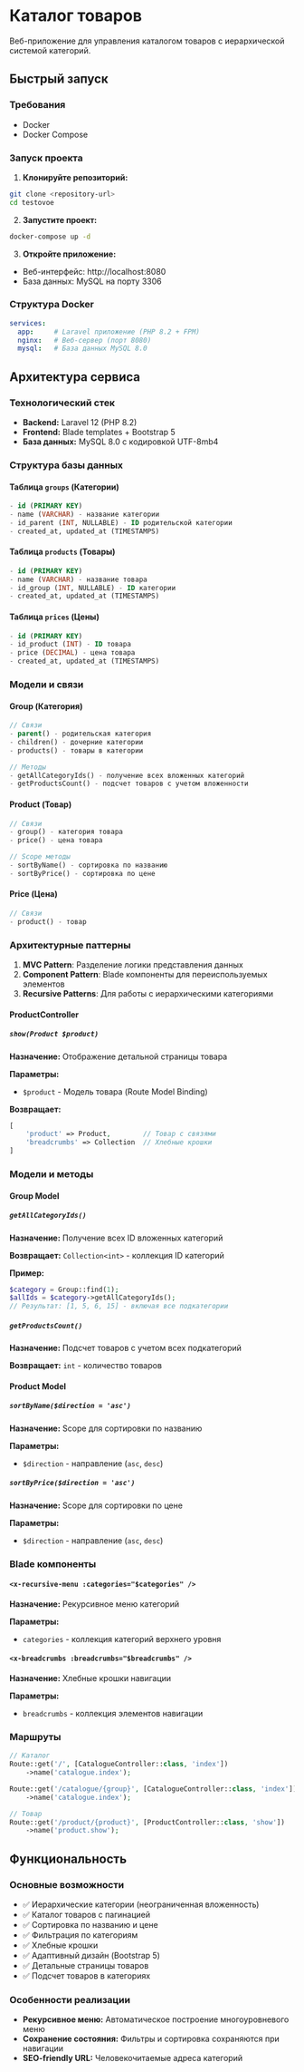 # Каталог товаров

Веб-приложение для управления каталогом товаров с иерархической системой категорий.

## Быстрый запуск

### Требования
- Docker
- Docker Compose

### Запуск проекта

1. **Клонируйте репозиторий:**
```bash
git clone <repository-url>
cd testovoe
```

2. **Запустите проект:**
```bash
docker-compose up -d
```

3. **Откройте приложение:**
- Веб-интерфейс: http://localhost:8080
- База данных: MySQL на порту 3306

### Структура Docker

```yaml
services:
  app:     # Laravel приложение (PHP 8.2 + FPM)
  nginx:   # Веб-сервер (порт 8080)
  mysql:   # База данных MySQL 8.0
```

## Архитектура сервиса

### Технологический стек
- **Backend:** Laravel 12 (PHP 8.2)
- **Frontend:** Blade templates + Bootstrap 5
- **База данных:** MySQL 8.0 с кодировкой UTF-8mb4

### Структура базы данных

#### Таблица `groups` (Категории)
```sql
- id (PRIMARY KEY)
- name (VARCHAR) - название категории
- id_parent (INT, NULLABLE) - ID родительской категории
- created_at, updated_at (TIMESTAMPS)
```

#### Таблица `products` (Товары)
```sql
- id (PRIMARY KEY)
- name (VARCHAR) - название товара
- id_group (INT, NULLABLE) - ID категории
- created_at, updated_at (TIMESTAMPS)
```

#### Таблица `prices` (Цены)
```sql
- id (PRIMARY KEY)
- id_product (INT) - ID товара
- price (DECIMAL) - цена товара
- created_at, updated_at (TIMESTAMPS)
```

### Модели и связи

#### Group (Категория)
```php
// Связи
- parent() - родительская категория
- children() - дочерние категории
- products() - товары в категории

// Методы
- getAllCategoryIds() - получение всех вложенных категорий
- getProductsCount() - подсчет товаров с учетом вложенности
```

#### Product (Товар)
```php
// Связи
- group() - категория товара
- price() - цена товара

// Scope методы
- sortByName() - сортировка по названию
- sortByPrice() - сортировка по цене
```

#### Price (Цена)
```php
// Связи
- product() - товар
```

### Архитектурные паттерны

1. **MVC Pattern**: Разделение логики представления данных
2. **Component Pattern**: Blade компоненты для переиспользуемых элементов
3. **Recursive Patterns**: Для работы с иерархическими категориями

#### ProductController

##### `show(Product $product)`
**Назначение:** Отображение детальной страницы товара

**Параметры:**
- `$product` - Модель товара (Route Model Binding)

**Возвращает:**
```php
[
    'product' => Product,        // Товар с связями
    'breadcrumbs' => Collection  // Хлебные крошки
]
```

### Модели и методы

#### Group Model

##### `getAllCategoryIds()`
**Назначение:** Получение всех ID вложенных категорий

**Возвращает:** `Collection<int>` - коллекция ID категорий

**Пример:**
```php
$category = Group::find(1);
$allIds = $category->getAllCategoryIds();
// Результат: [1, 5, 6, 15] - включая все подкатегории
```

##### `getProductsCount()`
**Назначение:** Подсчет товаров с учетом всех подкатегорий

**Возвращает:** `int` - количество товаров

#### Product Model

##### `sortByName($direction = 'asc')`
**Назначение:** Scope для сортировки по названию

**Параметры:**
- `$direction` - направление (`asc`, `desc`)

##### `sortByPrice($direction = 'asc')`
**Назначение:** Scope для сортировки по цене

**Параметры:**
- `$direction` - направление (`asc`, `desc`)

### Blade компоненты

#### `<x-recursive-menu :categories="$categories" />`
**Назначение:** Рекурсивное меню категорий

**Параметры:**
- `categories` - коллекция категорий верхнего уровня

#### `<x-breadcrumbs :breadcrumbs="$breadcrumbs" />`
**Назначение:** Хлебные крошки навигации

**Параметры:**
- `breadcrumbs` - коллекция элементов навигации

### Маршруты

```php
// Каталог
Route::get('/', [CatalogueController::class, 'index'])
    ->name('catalogue.index');

Route::get('/catalogue/{group}', [CatalogueController::class, 'index'])
    ->name('catalogue.index');

// Товар
Route::get('/product/{product}', [ProductController::class, 'show'])
    ->name('product.show');
```

## Функциональность

### Основные возможности
- ✅ Иерархические категории (неограниченная вложенность)
- ✅ Каталог товаров с пагинацией
- ✅ Сортировка по названию и цене
- ✅ Фильтрация по категориям
- ✅ Хлебные крошки
- ✅ Адаптивный дизайн (Bootstrap 5)
- ✅ Детальные страницы товаров
- ✅ Подсчет товаров в категориях

### Особенности реализации
- **Рекурсивное меню:** Автоматическое построение многоуровневого меню
- **Сохранение состояния:** Фильтры и сортировка сохраняются при навигации
- **SEO-friendly URL:** Человекочитаемые адреса категорий